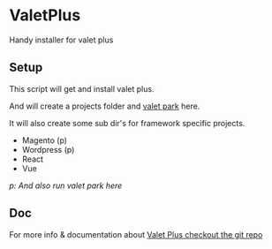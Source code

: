 # ValetPlus

Handy installer for valet plus

## Setup

This script will get and install valet plus.

And will create a projects folder and [valet park](https://github.com/weprovide/valet-plus#serving-sites) here.

It will also create some sub dir's for framework specific projects.

* Magento (p)
* Wordpress (p)
* React
* Vue

_p: And also run valet park here_

## Doc

For more info & documentation about [Valet Plus checkout the git repo](https://github.com/weprovide/valet-plus)
